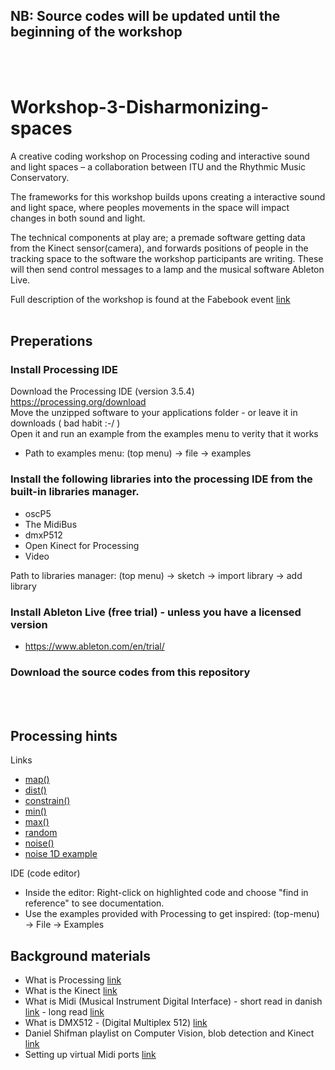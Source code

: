 ## NB: Source codes will be updated until the beginning of the workshop
<br><br>
# Workshop-3-Disharmonizing-spaces

A creative coding workshop on Processing coding and interactive sound and light spaces – a collaboration between ITU and the Rhythmic Music Conservatory.

The frameworks for this workshop builds upons creating a interactive sound and light space, where peoples movements in the space will impact changes in both sound and light. 

The technical components at play are; a premade software getting data from the Kinect sensor(camera), and forwards positions of people in the tracking space to the software the workshop participants are writing. These will then send control messages to a lamp and the musical software Ableton Live.

Full description of the workshop is found at the Fabebook event [link](https://fb.me/e/1bkFva4xd)
<br><br>
## Preperations
### Install Processing IDE
Download the Processing IDE (version 3.5.4) https://processing.org/download<br>
Move the unzipped software to your applications folder - or leave it in downloads ( bad habit :-/ )<br>
Open it and run an example from the examples menu to verity that it works<br>
- Path to examples menu: (top menu) -> file -> examples<br>

### Install the following libraries into the processing IDE from the built-in libraries manager.
- oscP5
- The MidiBus
- dmxP512
- Open Kinect for Processing
- Video

Path to libraries manager: (top menu) -> sketch -> import library -> add library

### Install Ableton Live (free trial) - unless you have a licensed version
- https://www.ableton.com/en/trial/

### Download the source codes from this repository
<br><br>

## Processing hints
Links
- [map()](https://processing.org/reference/map_.html)
- [dist()](https://processing.org/reference/dist_.html)
- [constrain()](https://processing.org/reference/constrain_.html)
- [min()](https://processing.org/reference/min_.html)
- [max()](https://processing.org/reference/max_.html)
- [random](https://processing.org/reference/random_.html)
- [noise()](https://processing.org/reference/noise_.html)
- [noise 1D example](https://processing.org/examples/noise1d.html)

IDE (code editor)
- Inside the editor: Right-click on highlighted code and choose "find in reference" to see documentation.
- Use the examples provided with Processing to get inspired: (top-menu) -> File -> Examples

## Background materials
- What is Processing [link](https://processing.org/)
- What is the Kinect [link](https://www.youtube.com/watch?v=QmVNgdapJJM&list=PLRqwX-V7Uu6ZMlWHdcy8hAGDy6IaoxUKf&ab_channel=TheCodingTrain)<br>
- What is Midi (Musical Instrument Digital Interface) - short read in danish [link](https://da.wikipedia.org/wiki/MIDI) - long read [link](https://en.wikipedia.org/wiki/MIDI)<br>
- What is DMX512 - (Digital Multiplex 512) [link](https://www.learnstagelighting.com/what-is-dmx-512/)<br>
- Daniel Shifman playlist on Computer Vision, blob detection and Kinect [link](https://www.youtube.com/watch?v=nCVZHROb_dE&list=PLRqwX-V7Uu6aG2RJHErXKSWFDXU4qo_ro&index=2&ab_channel=TheCodingTrain)<br>
- Setting up virtual Midi ports [link](https://dialogaudio.com/modulationprocessor/guides/virtual_midi/virtual_midi_setup.php)
